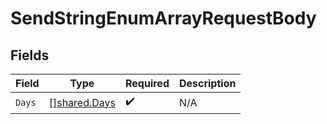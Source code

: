 # SendStringEnumArrayRequestBody


## Fields

| Field                                               | Type                                                | Required                                            | Description                                         |
| --------------------------------------------------- | --------------------------------------------------- | --------------------------------------------------- | --------------------------------------------------- |
| `Days`                                              | [][shared.Days](../../../pkg/models/shared/days.md) | :heavy_check_mark:                                  | N/A                                                 |